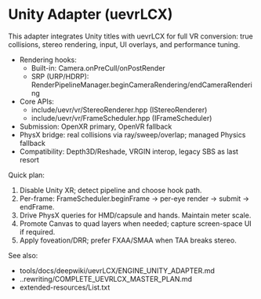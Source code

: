 # Unity Adapter (uevrLCX)

This adapter integrates Unity titles with uevrLCX for full VR conversion: true collisions, stereo rendering, input, UI overlays, and performance tuning.

- Rendering hooks:
  - Built-in: Camera.onPreCull/onPostRender
  - SRP (URP/HDRP): RenderPipelineManager.beginCameraRendering/endCameraRendering
- Core APIs:
  - include/uevr/vr/StereoRenderer.hpp (IStereoRenderer)
  - include/uevr/vr/FrameScheduler.hpp (IFrameScheduler)
- Submission: OpenXR primary, OpenVR fallback
- PhysX bridge: real collisions via ray/sweep/overlap; managed Physics fallback
- Compatibility: Depth3D/Reshade, VRGIN interop, legacy SBS as last resort

Quick plan:
1) Disable Unity XR; detect pipeline and choose hook path.
2) Per-frame: FrameScheduler.beginFrame → per-eye render → submit → endFrame.
3) Drive PhysX queries for HMD/capsule and hands. Maintain meter scale.
4) Promote Canvas to quad layers when needed; capture screen-space UI if required.
5) Apply foveation/DRR; prefer FXAA/SMAA when TAA breaks stereo.

See also:
- tools/docs/deepwiki/uevrLCX/ENGINE_UNITY_ADAPTER.md
- ..rewriting/COMPLETE_UEVRLCX_MASTER_PLAN.md
- extended-resources/List.txt
